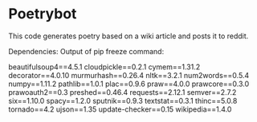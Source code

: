 # Poetrybot

This code generates poetry based on a wiki article and posts it to reddit.



Dependencies: Output of pip freeze command:

beautifulsoup4==4.5.1
cloudpickle==0.2.1
cymem==1.31.2
decorator==4.0.10
murmurhash==0.26.4
nltk==3.2.1
num2words==0.5.4
numpy==1.11.2
pathlib==1.0.1
plac==0.9.6
praw==4.0.0
prawcore==0.3.0
prawoauth2==0.3
preshed==0.46.4
requests==2.12.1
semver==2.7.2
six==1.10.0
spacy==1.2.0
sputnik==0.9.3
textstat==0.3.1
thinc==5.0.8
tornado==4.2
ujson==1.35
update-checker==0.15
wikipedia==1.4.0

